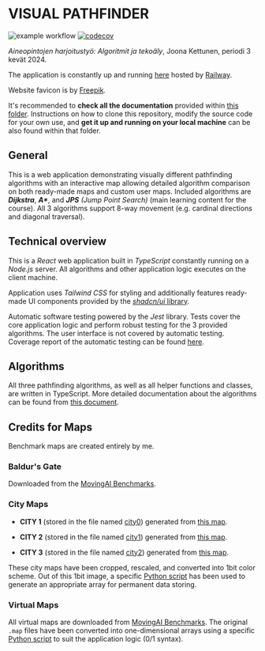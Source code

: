 # VISUAL PATHFINDER

![example workflow](https://github.com/joonarafael/visualpathfinder/actions/workflows/testing.yml/badge.svg) [![codecov](https://codecov.io/gh/joonarafael/visualpathfinder/graph/badge.svg?token=V8S1HKI7V1)](https://codecov.io/gh/joonarafael/visualpathfinder)

_Aineopintojen harjoitustyö: Algoritmit ja tekoäly_, Joona Kettunen, periodi 3 kevät 2024.

The application is constantly up and running [here](https://visualpathfinder-production.up.railway.app/ "Visual Pathfinder Web Application") hosted by [Railway](https://railway.app/ "Railway").

Website favicon is by [Freepik](https://www.freepik.com/ "Freepik - Create great designs, faster").

It's recommended to **check all the documentation** provided within [this folder](https://github.com/joonarafael/visualpathfinder/tree/main/documentation "Project Documentation Folder"). Instructions on how to clone this repository, modify the source code for your own use, and **get it up and running on your local machine** can be also found within that folder.

## General

This is a web application demonstrating visually different pathfinding algorithms with an interactive map allowing detailed algorithm comparison on both ready-made maps and custom user maps. Included algorithms are _**Dijkstra**_, **_A\*_**, and _**JPS** (Jump Point Search)_ (main learning content for the course). All 3 algorithms support 8-way movement (e.g. cardinal directions and diagonal traversal).

## Technical overview

This is a _React_ web application built in _TypeScript_ constantly running on a _Node.js_ server. All algorithms and other application logic executes on the client machine.

Application uses _Tailwind CSS_ for styling and additionally features ready-made UI components provided by the [_shadcn/ui_ library](https://ui.shadcn.com/ "shadcn/ui Homepage").

Automatic software testing powered by the _Jest_ library. Tests cover the core application logic and perform robust testing for the 3 provided algorithms. The user interface is not covered by automatic testing. Coverage report of the automatic testing can be found [here](https://app.codecov.io/gh/joonarafael/visualpathfinder "Codecov Report for Visual Pathfinder").

## Algorithms

All three pathfinding algorithms, as well as all helper functions and classes, are written in TypeScript. More detailed documentation about the algorithms can be found from [this document](https://github.com/joonarafael/visualpathfinder/tree/main/documentation/implementation_document.md "Implementation Document").

## Credits for Maps

Benchmark maps are created entirely by me.

### Baldur's Gate

Downloaded from the [MovingAI Benchmarks](https://www.movingai.com/benchmarks/index.html "Moving AI Lab Map Benchmarks").

### City Maps

- **CITY 1** (stored in the file named [city0](https://github.com/joonarafael/visualpathfinder/tree/main/app/maps/cities/city0.tsx "Open File 'city0.tsx'")) generated from [this map](https://nextcity.org/images/made/BoeingStreetNetworkVisualLead_920_642_920_642_80.jpg "Open Original Reference for City 1").

- **CITY 2** (stored in the file named [city1](https://github.com/joonarafael/visualpathfinder/tree/main/app/maps/cities/city1.tsx "Open File 'city1.tsx'")) generated from [this map](https://s.hdnux.com/photos/61/76/04/13099288/3/rawImage.jpg "Open Original Reference for City 2").

- **CITY 3** (stored in the file named [city2](https://github.com/joonarafael/visualpathfinder/tree/main/app/maps/cities/city2.tsx "Open File 'city2.tsx'")) generated from [this map](https://s.hdnux.com/photos/61/76/04/13099293/3/rawImage.jpg "Open Original Reference for City 3").

These city maps have been cropped, rescaled, and converted into 1bit color scheme. Out of this 1bit image, a specific [Python script](https://github.com/joonarafael/visualpathfinder/tree/main/supportingtools/1bitimagetolist.py "1 Bit Image to Array Python Script") has been used to generate an appropriate array for permanent data storing.

### Virtual Maps

All virtual maps are downloaded from [MovingAI Benchmarks](https://www.movingai.com/benchmarks/index.html "Moving AI Lab Map Benchmarks"). The original `.map` files have been converted into one-dimensional arrays using a specific [Python script](https://github.com/joonarafael/visualpathfinder/tree/main/supportingtools/convertmaptoarray.py "Convert Moving AI map to Array Python Script") to suit the application logic (0/1 syntax).
